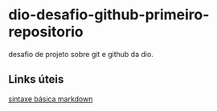 # dio-desafio-github-primeiro-repositorio
desafio de projeto sobre git e github da dio.

## Links úteis
[sintaxe básica markdown](https://www.markdownguide.org/basic-syntax/)
